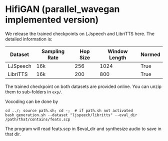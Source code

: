 # HifiGAN (parallel_wavegan  implemented version)

We release the trained checkpoints on LJspeech and LibriTTS here.
The detailed information is:

| Dataset  | Sampling Rate | Hop Size | Window Length | Normed |
|----------|---------------|----------|---------------|--------|
| LJSpeech | 16k           | 256      | 1024          | True | 
| LibriTTS | 16k           | 200      | 800           | True |

The trained checkpoint on both datasets are provided online. You can unzip them to sub-folders in `exp/`.

Vocoding can be done by 
```shell
cd ../; source path.sh; cd -;  # if path.sh not activated
bash generation.sh --dataset "ljspeech/libritts" --eval_dir /path/that/contains/feats.scp
```
The program will read feats.scp in $eval_dir and synthesize audio to save in that dir.
